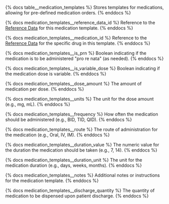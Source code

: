 {% docs table__medication_templates %}
Stores templates for medications, allowing for pre-defined medication orders.
{% enddocs %}

{% docs medication_templates__reference_data_id %}
Reference to the [Reference Data](#!/source/source.tamanu.tamanu.reference_data) for this medication template.
{% enddocs %}

{% docs medication_templates__medication_id %}
Reference to the [Reference Data](#!/source/source.tamanu.tamanu.reference_data) for the specific drug in this template.
{% enddocs %}

{% docs medication_templates__is_prn %}
Boolean indicating if the medication is to be administered "pro re nata" (as needed).
{% enddocs %}

{% docs medication_templates__is_variable_dose %}
Boolean indicating if the medication dose is variable.
{% enddocs %}

{% docs medication_templates__dose_amount %}
The amount of medication per dose.
{% enddocs %}

{% docs medication_templates__units %}
The unit for the dose amount (e.g., mg, mL).
{% enddocs %}

{% docs medication_templates__frequency %}
How often the medication should be administered (e.g., BID, TID, QID).
{% enddocs %}

{% docs medication_templates__route %}
The route of administration for the medication (e.g., Oral, IV, IM).
{% enddocs %}

{% docs medication_templates__duration_value %}
The numeric value for the duration the medication should be taken (e.g., 7, 14).
{% enddocs %}

{% docs medication_templates__duration_unit %}
The unit for the medication duration (e.g., days, weeks, months).
{% enddocs %}

{% docs medication_templates__notes %}
Additional notes or instructions for the medication template.
{% enddocs %}

{% docs medication_templates__discharge_quantity %}
The quantity of medication to be dispensed upon patient discharge.
{% enddocs %}
